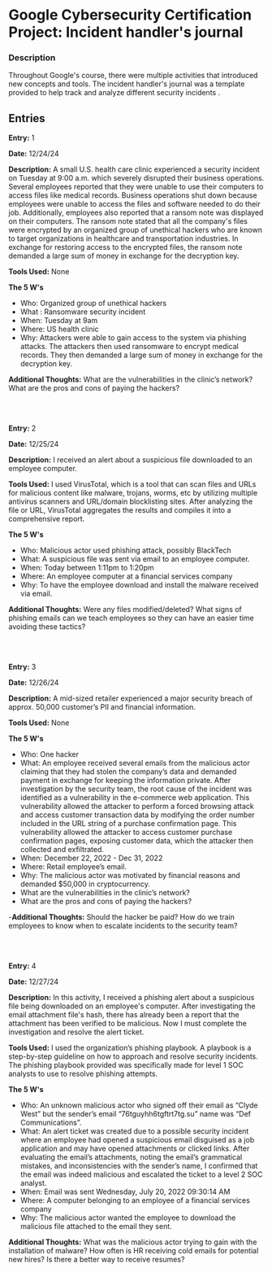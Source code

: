 # Google Cybersecurity Certification Project: Incident handler's journal
### Description
Throughout Google's course, there were multiple activities that introduced new concepts and tools. The incident handler's journal was a template provided to help track and analyze different security incidents .

## Entries
**Entry:** 1

**Date:** 12/24/24

**Description:** A small U.S. health care clinic experienced a security incident on Tuesday at 9:00 a.m. which severely disrupted their business operations. Several employees reported that they were unable to use their computers to access files like medical records. Business operations shut down because employees were unable to access the files and software needed to do their job.
Additionally, employees also reported that a ransom note was displayed on their computers. The ransom note stated that all the company's files were encrypted by an organized group of unethical hackers who are known to target organizations in healthcare and transportation industries. In exchange for restoring access to the encrypted files, the ransom note demanded a large sum of money in exchange for the decryption key. 

**Tools Used:** None

**The 5 W's**
- Who: Organized group of unethical hackers
- What : Ransomware security incident
- When: Tuesday at 9am
- Where: US health clinic
- Why: Attackers were able to gain access to the system via phishing attacks. The attackers then used ransomware to encrypt medical records. They then demanded a large sum of money in exchange for the decryption key.

**Additional Thoughts:** 
What are the vulnerabilities in the clinic’s network?
What are the pros and cons of paying the hackers?

<br /> 
<br />

**Entry:** 2

**Date:** 12/25/24

**Description:** I received an alert about a suspicious file downloaded to an employee computer.

**Tools Used:** I used VirusTotal, which is a tool that can scan files and URLs for malicious content like malware, trojans, worms, etc by utilizing multiple antivirus scanners and URL/domain blocklisting sites. After analyzing the file or URL, VirusTotal aggregates the results and compiles it into a comprehensive report. 

**The 5 W's**
- Who: Malicious actor used phishing attack, possibly BlackTech
- What: A suspicious file was sent via email to an employee computer. 
- When: Today between 1:11pm to 1:20pm
- Where: An employee computer at a financial services company
- Why: To have the employee download and install the malware received via email. 

**Additional Thoughts:** 
Were any files modified/deleted? 
What signs of phishing emails can we teach employees so they can have an easier time avoiding these tactics?

<br /> 
<br />

**Entry:** 3

**Date:** 12/26/24

**Description:** A mid-sized retailer experienced a major security breach of approx. 50,000 customer’s PII and financial information.

**Tools Used:** None

**The 5 W's**
- Who: One hacker
- What: An employee received several emails from the malicious actor claiming that they had stolen the company’s data and demanded payment in exchange for keeping the information private. After investigation by the security team, the root cause of the incident was identified as a vulnerability in the e-commerce web application. This vulnerability allowed the attacker to perform a forced browsing attack and access customer transaction data by modifying the order number included in the URL string of a purchase confirmation page. This vulnerability allowed the attacker to access customer purchase confirmation pages, exposing customer data, which the attacker then collected and exfiltrated.
- When: December 22, 2022 - Dec 31, 2022
- Where: Retail employee’s email.
- Why: The malicious actor was motivated by financial reasons and demanded $50,000 in cryptocurrency. 
- What are the vulnerabilities in the clinic’s network?
- What are the pros and cons of paying the hackers?

-**Additional Thoughts:** 
Should the hacker be paid? 
How do we train employees to know when to escalate incidents to the security team?

<br /> 
<br />

**Entry:** 4

**Date:** 12/27/24

**Description:** In this activity, I received a phishing alert about a suspicious file being downloaded on an employee's computer. After investigating the email attachment file's hash, there has already been a report that the attachment has been verified to be malicious. Now I must complete the investigation and resolve the alert ticket.

**Tools Used:** I used the organization’s phishing playbook. A playbook is a step-by-step guideline on how to approach and resolve security incidents. The phishing playbook provided was specifically made for level 1 SOC analysts to use to resolve phishing attempts. 

**The 5 W's**
-  Who: An unknown malicious actor who signed off their email as “Clyde West” but the sender’s email “76tguyhh6tgftrt7tg.su” name was “Def Communications”.
- What: An alert ticket was created due to a possible security incident 
where an employee had opened a suspicious email disguised as a job application and may have opened attachments or clicked links. After evaluating the email’s attachments, noting the email’s grammatical mistakes, and inconsistencies with the sender’s name, I confirmed that the email was indeed malicious and escalated the ticket to a level 2 SOC analyst.
- When: Email was sent Wednesday, July 20, 2022 09:30:14 AM
- Where: A computer belonging to an employee of a financial services company
- Why: The malicious actor wanted the employee to download the malicious file attached to the email they sent.


**Additional Thoughts:** 
What was the malicious actor trying to gain with the installation of malware?
How often is HR receiving cold emails for potential new hires? Is there a better way to receive resumes?
